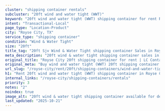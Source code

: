 ```yaml
---
cluster: "shipping container rentals"
subcluster: "20ft wind and water tight (WWT)"
keyword: "20ft wind and water tight (WWT) shipping container for rent Royse City, TX"
intent: "Transactional-Local"
page_type: "Location-Product"
city: "Royse City, TX"
service_type: "shipping container"
condition: "Wind & Water Tight"
size: "20ft"
title_tag: "20ft Sjv Wind & Water Tight shipping container Sales in Royse City | LC Container"
meta_description: "20ft wind & water tight shipping container sales in Royse City. Fast delivery, competitive pricing. Serving shipping containers area. Quote ID: 621. Call (214) 524-4168 for your free quote today."
original_title: "Royse City 20ft shipping container for rent | LC Container"
original_meta: "Buy wind and water tight (WWT) 20ft shipping container rent with local delivery in Royse City, TX. LC Container — local Since 2003. Request a fast quote today."
url_slug: "/royse-city/rent/20ft/shipping-containers/wind-and-water-tight-wwt"
h1: "Rent 20ft wind and water tight (WWT) shipping container in Royse City"
internal_links: "/royse-city/shipping-containers/rentals"
priority: 3
notes: "2"
noindex: true
image_alt: "20ft wind & water tight shipping container available for delivery in Royse City"
last_updated: "2025-10-21"
---
```


<!-- TODO: Add unique city/inventory copy, images, and internal links here. -->
